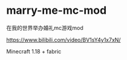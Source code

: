 # marry-me-mc-mod

在我的世界举办婚礼mc游戏mod

https://www.bilibili.com/video/BV1sY4y1x7xN/

 Minecraft 1.18 + fabric

